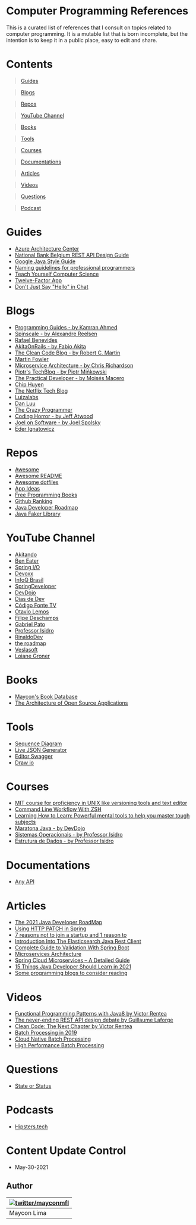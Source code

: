 # Computer Programming References

This is a curated list of references that I consult on topics related to computer programming.
It is a mutable list that is born incomplete, but the intention is to keep it in a public place, easy to edit and share.

# Contents
> [Guides](#guides)

> [Blogs](#blogs)

> [Repos](#repos)

> [YouTube Channel](#youtube-channel)

> [Books](#books)

> [Tools](#tools)

> [Courses](#courses)

> [Documentations](#documentations)

> [Articles](#articles)

> [Videos](#videos)

> [Questions](#questions)

> [Podcast](#podcasts) 

# Guides

- [Azure Architecture Center](https://docs.microsoft.com/pt-br/azure/architecture/)
- [National Bank Belgium REST API Design Guide](https://github.com/NationalBankBelgium/REST-API-Design-Guide/wiki)
- [Google Java Style Guide](https://google.github.io/styleguide/javaguide.html)
- [Naming guidelines for professional programmers](https://hilton.org.uk/presentations/naming-guidelines)
- [Teach Yourself Computer Science](https://teachyourselfcs.com)
- [Twelve-Factor App](https://12factor.net)
- [Don't Just Say "Hello" in Chat](www.nohello.com)

# Blogs

- [Programming Guides - by Kamran Ahmed](https://roadmap.sh/guides)
- [Spinscale - by Alexandre Reelsen](https://spinscale.de/posts/index.html)
- [Rafael Benevides](http://rafabene.com)
- [AkitaOnRails - by Fabio Akita](https://www.akitaonrails.com)
- [The Clean Code Blog - by Robert C. Martin](http://blog.cleancoder.com)
- [Martin Fowler](https://martinfowler.com)
- [Microservice Architecture - by Chris Richardson](https://microservices.io)
- [Piotr's TechBlog - by Piotr Mińkowski](https://piotrminkowski.com)
- [The Practical Developer - by Moisés Macero](https://thepracticaldeveloper.com/home/)
- [Chip Huyen](https://huyenchip.com)
- [The Netflix Tech Blog](https://netflixtechblog.com)
- [Luizalabs](https://medium.com/luizalabs)
- [Dan Luu](https://danluu.com)
- [The Crazy Programmer](https://danluu.com)
- [Coding Horror - by Jeff Atwood](https://blog.codinghorror.com)
- [Joel on Software - by Joel Spolsky](https://www.joelonsoftware.com)
- [Eder Ignatowicz](https://ederign.me)

# Repos

- [Awesome](https://github.com/sindresorhus/awesome)
- [Awesome README](https://github.com/matiassingers/awesome-readme)
- [Awesome dotfiles](https://github.com/webpro/awesome-dotfiles)
- [App Ideas](https://github.com/florinpop17/app-ideas)
- [Free Programming Books](https://github.com/EbookFoundation/free-programming-books)
- [Github Ranking](https://github.com/EvanLi/Github-Ranking)
- [Java Developer Roadmap](https://github.com/s4kibs4mi/java-developer-roadmap)
- [Java Faker Library](https://github.com/DiUS/java-faker)

# YouTube Channel

- [Akitando](https://www.youtube.com/user/AkitaOnRails)
- [Ben Eater](https://www.youtube.com/user/eaterbc)
- [Spring I/O](https://www.youtube.com/c/SpringIOConference/featured)
- [Devoxx](https://www.youtube.com/channel/UCCBVCTuk6uJrN3iFV_3vurg)
- [InfoQ Brasil](https://www.youtube.com/c/InfoQBrasil/videos) 
- [SpringDeveloper](https://www.youtube.com/user/SpringSourceDev)
- [DevDojo](https://www.youtube.com/c/DevDojoBrasil/)
- [Dias de Dev](https://www.youtube.com/channel/UCg1nJKjie4vb8FILBbv3F6A)
- [Código Fonte TV](https://www.youtube.com/user/codigofontetv)
- [Otavio Lemos](https://www.youtube.com/user/OtavioALLemos/videos)
- [Filipe Deschamps ](https://www.youtube.com/channel/UCU5JicSrEM5A63jkJ2QvGYw)
- [Gabriel Pato](https://www.youtube.com/channel/UC70YG2WHVxlOJRng4v-CIFQ)
- [Professor Isidro](https://www.youtube.com/c/ProfessorIsidroVamosProgramar/videos)
- [RinaldoDev](https://www.youtube.com/c/RinaldoDev/videos)
- [the roadmap](https://www.youtube.com/c/theroadmap/videos)
- [Veslasoft](https://www.youtube.com/c/FilipeAlvesdef/videos)
- [Loiane Groner](https://www.youtube.com/c/loianegroner)

# Books

- [Maycon's Book Database](https://www.notion.so/48c3e5c764084e81855cdf016ea88435?v=9507c7f9533045e3babad4839669e3f0)
- [The Architecture of Open Source Applications](http://aosabook.org/en/index.html)

# Tools

- [Sequence Diagram](https://sequencediagram.org)
- [Live JSON Generator](http://www.objgen.com)
- [Editor Swagger](http://editor.swagger.io)
- [Draw io](https://app.diagrams.net)

# Courses

- [MIT course for proficiency in UNIX like versioning tools and text editor](https://missing.csail.mit.edu)
- [Command Line Workflow With ZSH](https://commandlinepoweruser.com)
- [Learning How to Learn: Powerful mental tools to help you master tough subjects](https://www.coursera.org/learn/learning-how-to-learn)
- [Maratona Java - by DevDojo ](https://www.youtube.com/watch?v=kkOSweUhGZM&list=PL62G310vn6nHrMr1tFLNOYP_c73m6nAzL)
- [Sistemas Operacionais - by Professor Isidro](https://www.youtube.com/watch?v=KCiNoYifvW8&list=PLjcmNukBom69P1Is-jIjrs9gUlhBPmnZN)
- [Estrutura de Dados - by Professor Isidro](https://www.youtube.com/watch?v=tujIyo7cMds&list=PLjcmNukBom6_nyEVge9stJLdq-bAeDoWx)

# Documentations

- [Any API](https://any-api.com)

# Articles

- [The 2021 Java Developer RoadMap](https://javarevisited.blogspot.com/2019/10/the-java-developer-roadmap.html#axzz6wILksO5p)
- [Using HTTP PATCH in Spring](https://cassiomolin.com/2019/06/10/using-http-patch-in-spring/)
- [7 reasons not to join a startup and 1 reason to](https://huyenchip.com//2021/02/27/why-not-join-a-startup.html)
- [Introduction Into The Elasticsearch Java Rest Client](https://spinscale.de/posts/2020-04-15-introduction-into-the-elasticsearch-java-rest-client.html)
- [Complete Guide to Validation With Spring Boot](https://reflectoring.io/bean-validation-with-spring-boot/)
- [Microservices Architecture](http://progressivecoder.com/microservices-architecture/)
- [Spring Cloud Microservices – A Detailed Guide](http://progressivecoder.com/spring-cloud-microservices-a-detailed-guide/)
- [15 Things Java Developer Should Learn in 2021](https://medium.com/swlh/10-things-java-developer-should-learn-in-2019-5e0cf388e07f)
- [Some programming blogs to consider reading](https://danluu.com/programming-blogs/)

# Videos

- [Functional Programming Patterns with Java8 by Victor Rentea](https://www.youtube.com/watch?v=YnzisJh-ZNI&t=2s)
- [The never-ending REST API design debate by Guillaume Laforge](https://www.youtube.com/watch?v=48azd2VqtP0&list=LL)
- [Clean Code: The Next Chapter by Victor Rentea](https://www.youtube.com/watch?v=wY_CUkU1zfw)
- [Batch Processing in 2019](https://www.youtube.com/watch?v=bhFBtNiZYYY&feature=youtu.be)
- [Cloud Native Batch Processing](https://www.youtube.com/watch?v=1NZVwv1cmMc&feature=youtu.be)
- [High Performance Batch Processing](https://www.youtube.com/watch?v=J6IPlfm7N6w)


# Questions

- [State or Status](https://softwareengineering.stackexchange.com/questions/219351/state-or-status-when-should-a-variable-name-contain-the-word-state-and-w)

# Podcasts

- [Hipsters.tech](https://hipsters.tech)


# Content Update Control
- May-30-2021


## Author

| [![twitter/mayconmfl](https://pbs.twimg.com/profile_images/1278829423387643904/7fEvIvlg_bigger.jpg)](http://twitter.com/mayconmfl "Follow @mayconmfl on Twitter")  |
|---|
| Maycon Lima |
